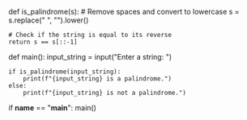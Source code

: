def is_palindrome(s):
    # Remove spaces and convert to lowercase
    s = s.replace(" ", "").lower()
    
    # Check if the string is equal to its reverse
    return s == s[::-1]

def main():
    input_string = input("Enter a string: ")
    
    if is_palindrome(input_string):
        print(f"{input_string} is a palindrome.")
    else:
        print(f"{input_string} is not a palindrome.")

if __name__ == "__main__":
    main()
